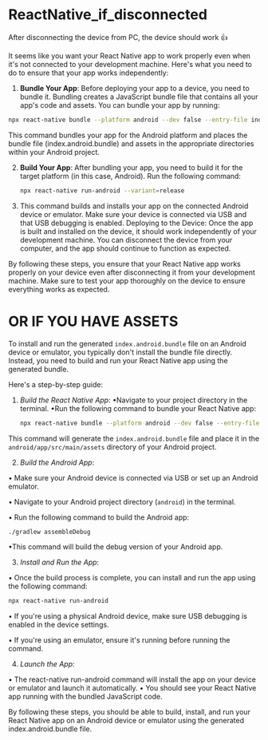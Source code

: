 # ReactNative_if_disconnected
After disconnecting the device from PC, the device should work 👍

It seems like you want your React Native app to work properly even when it's not connected to your development machine. Here's what you need to do to ensure that your app works independently:

1. **Bundle Your App**: Before deploying your app to a device, you need to bundle it. Bundling creates a JavaScript bundle file that contains all your app's code and assets. You can bundle your app by running:

```bash
npx react-native bundle --platform android --dev false --entry-file index.js --bundle-output android/app/src/main/assets/index.android.bundle --assets-dest android/app/src/main/res
```

This command bundles your app for the Android platform and places the bundle file (index.android.bundle) and assets in the appropriate directories within your Android project.

2. **Build Your App**: After bundling your app, you need to build it for the target platform (in this case, Android). Run the following command:
   ```bash
   npx react-native run-android --variant=release
   ```
3. This command builds and installs your app on the connected Android device or emulator. Make sure your device is connected via USB and that USB debugging is enabled.
    Deploying to the Device: Once the app is built and installed on the device, it should work independently of your development machine. You can disconnect the device from your computer, and the app should continue to function as expected.

By following these steps, you ensure that your React Native app works properly on your device even after disconnecting it from your development machine. Make sure to test your app thoroughly on the device to ensure everything works as expected.

# OR IF YOU HAVE ASSETS

To install and run the generated `index.android.bundle` file on an Android device or emulator, you typically don't install the bundle file directly. Instead, you need to build and run your React Native app using the generated bundle.

Here's a step-by-step guide:

1. *Build the React Native App*:
  •Navigate to your project directory in the terminal.
  •Run the following command to bundle your React Native app:
    ```bash
    npx react-native bundle --platform android --dev false --entry-file index.js --bundle-output android/app/src/main/assets/index.android.bundle --assets-dest android/app/src/main/res
    ```

This command will generate the `index.android.bundle` file and place it in the `android/app/src/main/assets` directory of your Android project.

2. *Build the Android App*:

• Make sure your Android device is connected via USB or set up an Android emulator.

• Navigate to your Android project directory (`android`) in the terminal.

• Run the following command to build the Android app:
```bash
./gradlew assembleDebug
```
•This command will build the debug version of your Android app.

3. *Install and Run the App*:

• Once the build process is complete, you can install and run the app using the following command:
```bash
npx react-native run-android
```
• If you're using a physical Android device, make sure USB debugging is enabled in the device settings.

• If you're using an emulator, ensure it's running before running the command.

4. *Launch the App*:

• The react-native run-android command will install the app on your device or emulator and launch it automatically.
• You should see your React Native app running with the bundled JavaScript code.

By following these steps, you should be able to build, install, and run your React Native app on an Android device or emulator using the generated index.android.bundle file.
